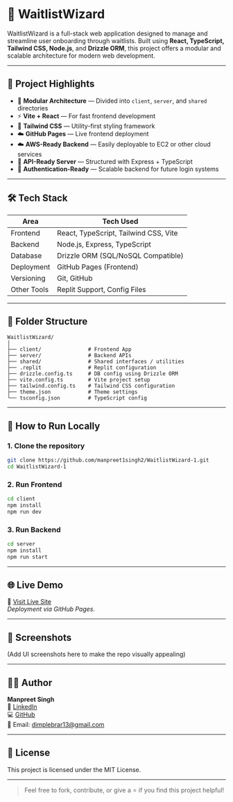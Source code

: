 
# 🚀 WaitlistWizard

WaitlistWizard is a full-stack web application designed to manage and streamline user onboarding through waitlists. Built using **React, TypeScript, Tailwind CSS, Node.js**, and **Drizzle ORM**, this project offers a modular and scalable architecture for modern web development.

---

## 📌 Project Highlights

- 🧩 **Modular Architecture** — Divided into `client`, `server`, and `shared` directories
- ⚡ **Vite + React** — For fast frontend development
- 💅 **Tailwind CSS** — Utility-first styling framework
- ☁️ **GitHub Pages** — Live frontend deployment
- ☁️ **AWS-Ready Backend** — Easily deployable to EC2 or other cloud services
- 🔄 **API-Ready Server** — Structured with Express + TypeScript
- 🔐 **Authentication-Ready** — Scalable backend for future login systems

---

## 🛠 Tech Stack

| Area         | Tech Used                          |
|--------------|------------------------------------|
| Frontend     | React, TypeScript, Tailwind CSS, Vite |
| Backend      | Node.js, Express, TypeScript       |
| Database     | Drizzle ORM (SQL/NoSQL Compatible) |
| Deployment   | GitHub Pages (Frontend)            |
| Versioning   | Git, GitHub                        |
| Other Tools  | Replit Support, Config Files       |

---

## 📂 Folder Structure

```
WaitlistWizard/
│
├── client/               # Frontend App
├── server/               # Backend APIs
├── shared/               # Shared interfaces / utilities
├── .replit               # Replit configuration
├── drizzle.config.ts     # DB config using Drizzle ORM
├── vite.config.ts        # Vite project setup
├── tailwind.config.ts    # Tailwind CSS configuration
├── theme.json            # Theme settings
└── tsconfig.json         # TypeScript config
```

---

## 🚀 How to Run Locally

### 1. Clone the repository
```bash
git clone https://github.com/manpreet1singh2/WaitlistWizard-1.git
cd WaitlistWizard-1
```

### 2. Run Frontend
```bash
cd client
npm install
npm run dev
```

### 3. Run Backend
```bash
cd server
npm install
npm run start
```

---

## 🌐 Live Demo

🔗 [Visit Live Site](https://manpreet1singh2.github.io/WaitlistWizard-1/)  
_Deployment via GitHub Pages._

---

## 📸 Screenshots

(Add UI screenshots here to make the repo visually appealing)

---

## 👨‍💻 Author

**Manpreet Singh**  
💼 [LinkedIn](https://linkedin.com/in/manpreet-singh-0148ab179)  
💻 [GitHub](https://github.com/manpreet1singh2)  
📧 Email: dimplebrar13@gmail.com  

---

## 📃 License

This project is licensed under the MIT License.

---

> Feel free to fork, contribute, or give a ⭐ if you find this project helpful!
